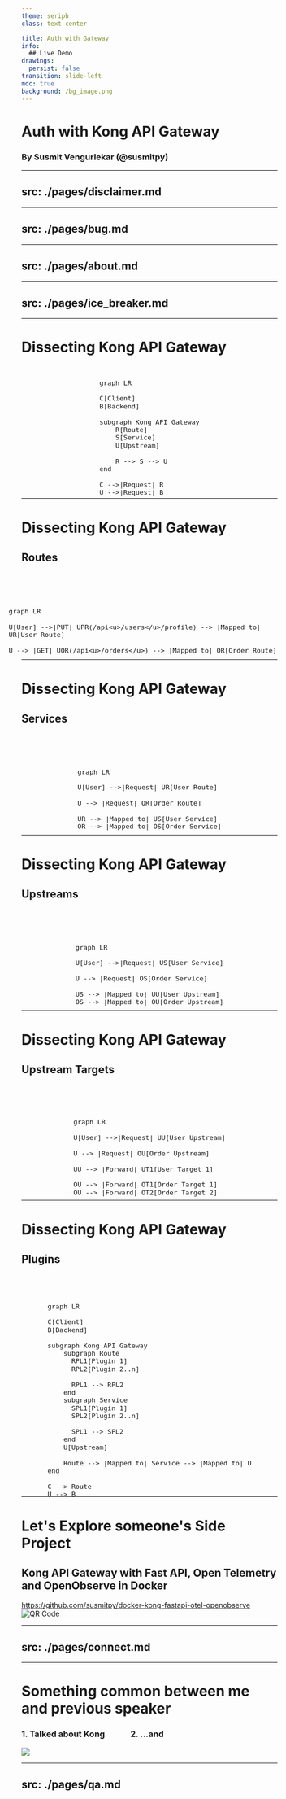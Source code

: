 ```yaml
---
theme: seriph
class: text-center

title: Auth with Gateway
info: |
  ## Live Demo
drawings:
  persist: false
transition: slide-left
mdc: true
background: /bg_image.png
---
```


# Auth with Kong API Gateway

### By Susmit Vengurlekar (@susmitpy)

---
src: ./pages/disclaimer.md
---

---
src: ./pages/bug.md
---


---
src: ./pages/about.md
---

---
src: ./pages/ice_breaker.md
---

---

# Dissecting Kong API Gateway

```mermaid
graph LR

C[Client]
B[Backend]

subgraph Kong API Gateway
    R[Route]
    S[Service]
    U[Upstream]

    R --> S --> U
end

C -->|Request| R
U -->|Request| B
```

<style>
    .mermaid {
        display: flex;
        justify-content: center;
        margin-top: 7em;
        scale: 1.3;
    }
</style>


---

# Dissecting Kong API Gateway

## Routes

<br/>

```mermaid
graph LR

U[User] -->|PUT| UPR(/api<u>/users</u>/profile) --> |Mapped to| UR[User Route]

U --> |GET| UOR(/api<u>/orders</u>) --> |Mapped to| OR[Order Route]
```

<style>
    .mermaid {
        display: flex;
        justify-content: center;
        margin-top: 4em;
        scale: 1.6;
    }
</style>

---

# Dissecting Kong API Gateway

## Services

<br/>

```mermaid
graph LR

U[User] -->|Request| UR[User Route]

U --> |Request| OR[Order Route]

UR --> |Mapped to| US[User Service]
OR --> |Mapped to| OS[Order Service]
```

<style>
    .mermaid {
        display: flex;
        justify-content: center;
        margin-top: 4em;
        scale: 1.6;
    }
</style>

---

# Dissecting Kong API Gateway

## Upstreams

<br/>

```mermaid
graph LR

U[User] -->|Request| US[User Service]

U --> |Request| OS[Order Service]

US --> |Mapped to| UU[User Upstream]
OS --> |Mapped to| OU[Order Upstream]
```

<style>
    .mermaid {
        display: flex;
        justify-content: center;
        margin-top: 4em;
        scale: 1.6;
    }
</style>

---

# Dissecting Kong API Gateway

## Upstream Targets

<br/>

```mermaid
graph LR

U[User] -->|Request| UU[User Upstream]

U --> |Request| OU[Order Upstream]

UU --> |Forward| UT1[User Target 1]

OU --> |Forward| OT1[Order Target 1]
OU --> |Forward| OT2[Order Target 2]
```

<style>
    .mermaid {
        display: flex;
        justify-content: center;
        margin-top: 4em;
        scale: 1.6;
    }
</style>


---

# Dissecting Kong API Gateway

## Plugins

<br/>

```mermaid
graph LR

C[Client]
B[Backend]

subgraph Kong API Gateway
    subgraph Route
      RPL1[Plugin 1]
      RPL2[Plugin 2..n]

      RPL1 --> RPL2
    end
    subgraph Service
      SPL1[Plugin 1]
      SPL2[Plugin 2..n]

      SPL1 --> SPL2
    end
    U[Upstream]

    Route --> |Mapped to| Service --> |Mapped to| U
end

C --> Route
U --> B
```

<style>
    .mermaid {
        display: flex;
        justify-content: center;
        margin-top: 4em;
        scale: 1.1;
    }
</style>


---

# Let's Explore someone's Side Project

<h2>Kong API Gateway with Fast API, Open Telemetry and OpenObserve in Docker </h2>


<div class="flex justify-between mt-6">
  <div class="text-2xl break-words w-1/2 pl-1 flex items-center">
    <a href="https://github.com/susmitpy/docker-kong-fastapi-otel-openobserve">https://github.com/susmitpy/docker-kong-fastapi-otel-openobserve</a>
  </div>
  <div class="w-1/2 flex ml-5 items-center">
    <img src="/kong_auth/kong_auth.png" alt="QR Code">
  </div>
</div>

---
src: ./pages/connect.md
---

---

# Something common between me and previous speaker

### 1. Talked about Kong &nbsp;&nbsp;&nbsp;&nbsp;&nbsp;&nbsp;&nbsp;&nbsp;&nbsp;&nbsp;&nbsp;  2.  ...and
<v-click>
<div class="flex">
  <div class="w-7/10 pr-4">
    <SlidevVideo autoplay>
      <source src="/ruparel meme.mp4" type="video/mp4" />
    </SlidevVideo>
  </div>
  <div class="w-3/10">
    <img src="/ruparel_selfie.jpeg"/>
  </div>
</div>
</v-click>


---
src: ./pages/qa.md
---
